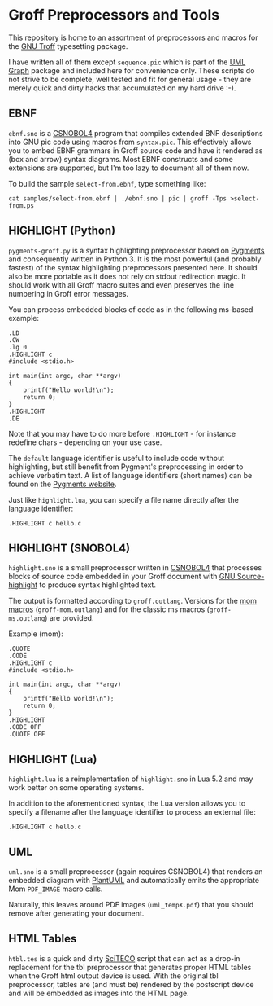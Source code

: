 # Groff Preprocessors and Tools

This repository is home to an assortment of preprocessors and
macros for the [GNU Troff](http://www.gnu.org/software/groff/) typesetting
package.

I have written all of them except `sequence.pic` which is part of the
[UML Graph](http://www.umlgraph.org/) package and included here for convenience
only.
These scripts do not strive to be complete, well tested and fit for general usage - they
are merely quick and dirty hacks that accumulated on my hard drive :-).

## EBNF

`ebnf.sno` is a [CSNOBOL4](http://www.snobol4.org/csnobol4/) program that compiles
extended BNF descriptions into GNU pic code using macros from `syntax.pic`.
This effectively allows you to embed EBNF grammars in Groff source code and
have it rendered as (box and arrow) syntax diagrams.
Most EBNF constructs and some extensions are supported, but I'm too lazy to document
all of them now.

To build the sample `select-from.ebnf`, type something like:

    cat samples/select-from.ebnf | ./ebnf.sno | pic | groff -Tps >select-from.ps

## HIGHLIGHT (Python)

`pygments-groff.py` is a syntax highlighting preprocessor based on [Pygments](https://pygments.org/) and
consequently written in Python 3.
It is the most powerful (and probably fastest) of the syntax highlighting preprocessors presented here.
It should also be more portable as it does not rely on stdout redirection magic.
It should work with all Groff macro suites and even preserves the line numbering
in Groff error messages.

You can process embedded blocks of code as in the following ms-based example:

```groff
.LD
.CW
.lg 0
.HIGHLIGHT c
#include <stdio.h>

int main(int argc, char **argv)
{
	printf("Hello world!\n");
	return 0;
}
.HIGHLIGHT
.DE
```

Note that you may have to do more before `.HIGHLIGHT` - for instance redefine chars -
depending on your use case.

The `default` language identifier is useful to include code without highlighting,
but still benefit from Pygment's preprocessing in order to achieve verbatim text.
A list of language identifiers (short names) can be found on the [Pygments website](https://pygments.org/languages/).

Just like `highlight.lua`, you can specify a file name directly after the language identifier:

```groff
.HIGHLIGHT c hello.c
```

## HIGHLIGHT (SNOBOL4)

`highlight.sno` is a small preprocessor written in [CSNOBOL4](http://www.snobol4.org/csnobol4/)
that processes blocks of source code embedded in your Groff document with
[GNU Source-highlight](http://www.gnu.org/software/src-highlite/) to produce
syntax highlighted text.

The output is formatted according to `groff.outlang`.
Versions for the [mom macros](http://www.schaffter.ca/mom/) (`groff-mom.outlang`) and
for the classic ms macros (`groff-ms.outlang`) are provided.

Example (mom):

```groff
.QUOTE
.CODE
.HIGHLIGHT c
#include <stdio.h>

int main(int argc, char **argv)
{
	printf("Hello world!\n");
	return 0;
}
.HIGHLIGHT
.CODE OFF
.QUOTE OFF
```

## HIGHLIGHT (Lua)

`highlight.lua` is a reimplementation of `highlight.sno` in Lua 5.2 and may work
better on some operating systems.

In addition to the aforementioned syntax, the Lua version allows you to specify a filename after
the language identifier to process an external file:

```groff
.HIGHLIGHT c hello.c
```

## UML

`uml.sno` is a small preprocessor (again requires CSNOBOL4) that
renders an embedded diagram with [PlantUML](http://plantuml.sourceforge.net/)
and automatically emits the appropriate Mom `PDF_IMAGE` macro calls.

Naturally, this leaves around PDF images (`uml_tempX.pdf`) that you should remove
after generating your document.

## HTML Tables

`htbl.tes` is a quick and dirty [SciTECO](http://rhaberkorn.github.com/sciteco/) script
that can act as a drop-in replacement for the tbl preprocessor that generates
proper HTML tables when the Groff html output device is used.
With the original tbl preprocessor, tables are (and must be) rendered by the postscript
device and will be embedded as images into the HTML page.
